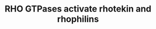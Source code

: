 ---
annotations:
- type: Pathway Ontology
  value: signaling pathway
authors:
- ReactomeTeam
- Egonw
- Eweitz
description: Rhotekin (RTKN) is a protein with an N-terminally located RHO GTPase
  binding domain, that shares a limited sequence homology with PKNs and rhophilins.
  RTKN binds to GTP-bound RHOA, RHOB and RHOC and can inhibit their GTPase activity
  (Reid et al. 1996, Fu et al. 2000), which can be corroborated by protein kinase
  D-mediated phosphorylation of RTKN (Pusapati et al. 2012). RTKN is implicated in
  the establishment of cell polarity (Sudo et al. 2006), septin organization (Ito
  et al. 2005, Sudo et al. 2007) and stimulation of SRF-mediated transcription (Reynaud
  et al. 2000). RTKN can have an anti-apoptotic effect that depends on the activation
  of NFKB (NF-kappaB) (Liu et al. 2004). RTKN2 (rhotekin-2) is another rhotekin exclusively
  expressed in lymphocytes (Collier et al. 2004). The function and the mechanism of
  action of RTKN2 are unknown.<p>Rhophillins include two family members - rhophilin-1
  (RHNP1) and rhophilin-2 (RHPN2) with ~75% sequence identity. A RHO GTPase binding
  domain is located at the N-terminus of rhophilins, followed by a BRO1 domain (characteristic
  of proteins involved in protein kinase C signaling) and a C-terminal PDZ domain.
  RHOA:GTP binds both RHPN1 and RHPN2 and these interactions may be involved in organization
  of the actin cytoskeleton and/or cell motility (Watanabe et al. 1996, Fujita et
  al. 2000, Peck et al. 2002). RHOB:GTP recruits RHPN2 to endosomes which may be involved
  in the function of thyroid cells (Mircescu et al. 2002).  View original pathway
  at [http://www.reactome.org/PathwayBrowser/#DIAGRAM=5666185 Reactome].
last-edited: 2021-05-09
organisms:
- Homo sapiens
redirect_from:
- /index.php/Pathway:WP3384
- /instance/WP3384
schema-jsonld:
- '@context': https://schema.org/
  '@id': https://wikipathways.github.io/pathways/WP3384.html
  '@type': Dataset
  creator:
    '@type': Organization
    name: WikiPathways
  description: Rhotekin (RTKN) is a protein with an N-terminally located RHO GTPase
    binding domain, that shares a limited sequence homology with PKNs and rhophilins.
    RTKN binds to GTP-bound RHOA, RHOB and RHOC and can inhibit their GTPase activity
    (Reid et al. 1996, Fu et al. 2000), which can be corroborated by protein kinase
    D-mediated phosphorylation of RTKN (Pusapati et al. 2012). RTKN is implicated
    in the establishment of cell polarity (Sudo et al. 2006), septin organization
    (Ito et al. 2005, Sudo et al. 2007) and stimulation of SRF-mediated transcription
    (Reynaud et al. 2000). RTKN can have an anti-apoptotic effect that depends on
    the activation of NFKB (NF-kappaB) (Liu et al. 2004). RTKN2 (rhotekin-2) is another
    rhotekin exclusively expressed in lymphocytes (Collier et al. 2004). The function
    and the mechanism of action of RTKN2 are unknown.<p>Rhophillins include two family
    members - rhophilin-1 (RHNP1) and rhophilin-2 (RHPN2) with ~75% sequence identity.
    A RHO GTPase binding domain is located at the N-terminus of rhophilins, followed
    by a BRO1 domain (characteristic of proteins involved in protein kinase C signaling)
    and a C-terminal PDZ domain. RHOA:GTP binds both RHPN1 and RHPN2 and these interactions
    may be involved in organization of the actin cytoskeleton and/or cell motility
    (Watanabe et al. 1996, Fujita et al. 2000, Peck et al. 2002). RHOB:GTP recruits
    RHPN2 to endosomes which may be involved in the function of thyroid cells (Mircescu
    et al. 2002).  View original pathway at [http://www.reactome.org/PathwayBrowser/#DIAGRAM=5666185
    Reactome].
  keywords:
  - RHPN2
  - RHOA:GTP:RHPN1:ROPN1
  - TAX1BP3
  - 'LIN7B '
  - RHOA:GTP
  - RHOA:GTP:RTKN:TAX1BP3
  - RHPN1,RHPN2
  - 'RHOA '
  - RHOA,B,C:GTP:RTKN
  - ROPN1
  - 'GTP '
  - 'RHOB '
  - RHOB:GTP
  - LIN7B
  - RHOA:GTP:RTKN
  - RHOA/B/C:GTP
  - 'TAX1BP3 '
  - RTKN
  - 'RTKN '
  - 'RHPN2 '
  - 'ROPN1 '
  - 'RHOC '
  - RHOA:GTP:RTKN:LIN7B
  - RHOA:GTP:RHPN1
  - 'RHPN1 '
  - RHOB:GTP:RHPN2
  - RHOA:GTP:RHPN1,RHPN2
  license: CC0
  name: RHO GTPases activate rhotekin and rhophilins
seo: CreativeWork
title: RHO GTPases activate rhotekin and rhophilins
wpid: WP3384
---